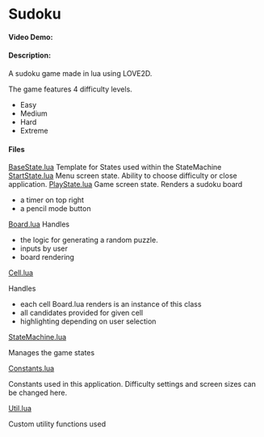 # Sudoku
#### Video Demo:
#### Description:
A sudoku game made in lua using LOVE2D.

The game features 4 difficulty levels.
- Easy
- Medium
- Hard
- Extreme

#### Files
[BaseState.lua](src/states/BaseState.lua)
Template for States used within the StateMachine
[StartState.lua](src/states/StartState.lua)
Menu screen state.
Ability to choose difficulty or close application.
[PlayState.lua](src/states/PlayState.lua)
Game screen state.
Renders a sudoku board
- a timer on top right
- a pencil mode button 

[Board.lua](src/Board.lua)
Handles
- the logic for generating a random puzzle.
- inputs by user
- board rendering

[Cell.lua](src/Cell.lua)

Handles
- each cell Board.lua renders is an instance of this class
- all candidates provided for given cell
- highlighting depending on user selection

[StateMachine.lua](src/StateMachine.lua)

Manages the game states

[Constants.lua](src/Constants.lua)

Constants used in this application.
Difficulty settings and screen sizes can be changed here.

[Util.lua](src/Util.lua)

Custom utility functions used
